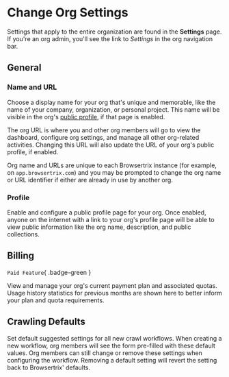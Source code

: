 # Change Org Settings

Settings that apply to the entire organization are found in the **Settings** page. If you're an org admin, you'll see the link to _Settings_ in the org navigation bar.

## General

### Name and URL

Choose a display name for your org that's unique and memorable, like the name of your company, organization, or personal project. This name will be visible in the org's [public profile](#profile), if that page is enabled.

The org URL is where you and other org members will go to view the dashboard, configure org settings, and manage all other org-related activities. Changing this URL will also update the URL of your org's public profile, if enabled.

Org name and URLs are unique to each Browsertrix instance (for example, on `app.browsertrix.com`) and you may be prompted to change the org name or URL identifier if either are already in use by another org.

### Profile

Enable and configure a public profile page for your org. Once enabled, anyone on the internet with a link to your org's profile page will be able to view public information like the org name, description, and public collections.

## Billing

`Paid Feature`{ .badge-green }

View and manage your org's current payment plan and associated quotas. Usage history statistics for previous months are shown here to better inform your plan and quota requirements.

## Crawling Defaults

Set default suggested settings for all new crawl workflows. When creating a new workflow, org members will see the form pre-filled with these default values. Org members can still change or remove these settings when configuring the workflow. Removing a default setting will revert the setting back to Browsertrix' defaults.

<!-- ## Limits

This tab lets organization admins set an additional number of allowed overage minutes when the organization's monthly execution minutes quota has been reached. If set, this serves as a hard cap after which all running crawls will be stopped. When set at the default of 0, crawls will be stopped as soon as the monthly quota is reached. -->
